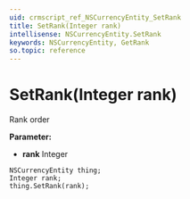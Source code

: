 ```yaml
---
uid: crmscript_ref_NSCurrencyEntity_SetRank
title: SetRank(Integer rank)
intellisense: NSCurrencyEntity.SetRank
keywords: NSCurrencyEntity, GetRank
so.topic: reference
---
```


# SetRank(Integer rank)

Rank order

**Parameter:** 
 - **rank** Integer

```crmscript
NSCurrencyEntity thing;
Integer rank;
thing.SetRank(rank);
```

